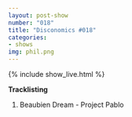 ```yaml
---
layout: post-show
number: "018"
title: "Disconomics #018"
categories:
- shows
img: phil.png
---
```


{% include show_live.html %}

**Tracklisting**

1. Beaubien Dream - Project Pablo
